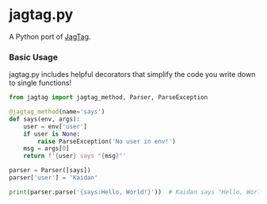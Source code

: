 # jagtag.py

A Python port of [JagTag](https://github.com/jagrosh/JagTag).

### Basic Usage

jagtag.py includes helpful decorators that simplify the code you write down to single functions!

```python
from jagtag import jagtag_method, Parser, ParseException

@jagtag_method(name='says')
def says(env, args):
    user = env['user']
    if user is None:
        raise ParseException('No user in env!')
    msg = args[0]
    return f'{user} says "{msg}"'

parser = Parser([says])
parser['user'] = 'Kaidan'

print(parser.parse('{says:Hello, World!}'))  # Kaidan says "Hello, World!"
```
